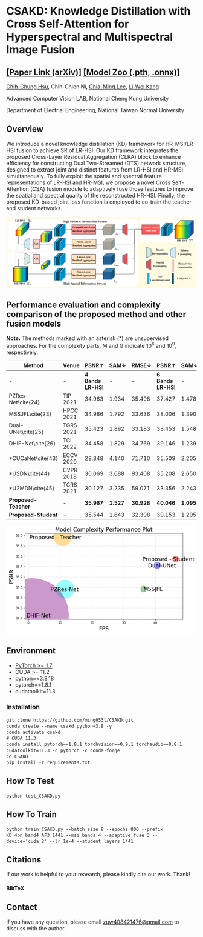 # CSAKD: Knowledge Distillation with Cross Self-Attention for Hyperspectral and Multispectral Image Fusion

## [[Paper Link (arXiv)]](https://arxiv.org/abs/2404.15781) [[Model Zoo (.pth, .onnx)]](https://drive.google.com/drive/folders/18UAGosITMAch5f4TwaPuyuj5xYJpmZWK?usp=sharing) 

[Chih-Chung Hsu](https://cchsu.info/), Chih-Chien Ni, [Chia-Ming Lee](https://ming053l.github.io/), [Li-Wei Kang](https://scholar.google.com/citations?user=QwSzhgEAAAAJ&hl=zh-TW)

Advanced Computer Vision LAB, National Cheng Kung University

Department of Electrial Engineering, National Taiwan Normal University


## Overview

We introduce a novel knowledge distillation (KD) framework for HR-MSI/LR-HSI fusion to achieve SR of LR-HSI. Our KD framework integrates the proposed Cross-Layer Residual Aggregation (CLRA) block to enhance efficiency for constructing Dual Two-Streamed (DTS) network structure, designed to extract joint and distinct features from LR-HSI and HR-MSI simultaneously. To fully exploit the spatial and spectral feature representations of LR-HSI and HR-MSI, we propose a novel Cross Self-Attention (CSA) fusion module to adaptively fuse those features to improve the spatial and spectral quality of the reconstructed HR-HSI. Finally, the proposed KD-based joint loss function is employed to co-train the teacher and student networks.

<img src=".\figures\network.png" width="800"/>

## Performance evaluation and complexity comparison of the proposed method and other fusion models

**Note:** The methods marked with an asterisk (*) are unsupervised approaches. For the complexity parts, M and G indicate $10^6$ and $10^9$, respectively.

| Method                | Venue      | PSNR↑  | SAM↓  | RMSE↓  | PSNR↑  | SAM↓  | RMSE↓  | - | - | - | - |
|-----------------------|------------|--------|-------|--------|--------|-------|--------|---------|---------|----------|---------|
|            -          |     -      | **4 Bands LR-HSI** |   -    |    -   | **6 Bands LR-HSI** |  -  |  -   |  **Params**   |  **FLOPs**  |  **Run-time**  |  **Memory**  |
| PZRes-Net\cite{24}    | TIP 2021   | 34.963 | 1.934 | 35.498 | 37.427 | 1.478 | 28.234 | 40.15M  | 5262G   | 0.0141s  | 11059MB |
| MSSJFL\cite{23}       | HPCC 2021  | 34.966 | 1.792 | 33.636 | 38.006 | 1.390 | 26.893 | 16.33M  | 175.56G | 0.0128s  | **1349M**  |
| Dual-UNet\cite{25}    | TGRS 2021  | 35.423 | 1.892 | 33.183 | 38.453 | 1.548 | 26.148 | **2.97M**  | **88.65G** | 0.0127s  | 2152M  |
| DHIF-Net\cite{26}     | TCI 2022   | 34.458 | 1.829 | 34.769 | 39.146 | 1.239 | 25.309 | 57.04M  | 13795G  | 6.005s   | 29381M |
| *CUCaNet\cite{43}     | ECCV 2020  | 28.848 | 4.140 | 71.710 | 35.509 | 2.205 | 38.973 | 3.0M    | 40.0G   | 2070.01s | -       |
| *USDN\cite{44}        | CVPR 2018  | 30.069 | 3.688 | 93.408 | 35.208 | 2.650 | 53.987 | 0.006M  | 1.0G    | 28.83s   | -       |
| *U2MDN\cite{45}       | TGRS 2021  | 30.127 | 3.235 | 59.071 | 33.356 | 2.243 | 41.528 | 0.01M   | 4.0G    | 547.28s  | -       |
| **Proposed-Teacher**  | -          | **35.967** | **1.527** | **30.928** | **40.046** | **1.095** | **23.785** | 26.8M   | 941.77G | 0.0134s  | 8733M  |
| **Proposed-Student**  | -          | 35.544 | 1.643 | 32.308 | 39.153 | 1.205 | 25.080 | 7.44M   | 144.77G | **0.0121s** | 1653M  |


<img src=".\figures\complexity.png" width="560"/>


## Environment

- [PyTorch >= 1.7](https://pytorch.org/)
- CUDA >= 11.2
- python==3.8.18
- pytorch==1.8.1 
- cudatoolkit=11.3 

### Installation
```
git clone https://github.com/ming053l/CSAKD.git
conda create --name csakd python=3.8 -y
conda activate csakd
# CUDA 11.3
conda install pytorch==1.8.1 torchvision==0.9.1 torchaudio==0.8.1 cudatoolkit=11.3 -c pytorch -c conda-forge
cd CSAKD
pip install -r requirements.txt
```

## How To Test

```
python test_CSAKD.py
```

## How To Train

```
python train_CSAKD.py --batch_size 8 --epochs 800 --prefix KD_4bn_band4_AF3_1441 --msi_bands 4 --adaptive_fuse 3 --device='cuda:2' --lr 1e-4 --student_layers 1441
```

## Citations

If our work is helpful to your reaearch, please kindly cite our work. Thank!

#### BibTeX


## Contact
If you have any question, please email zuw408421476@gmail.com to discuss with the author.
